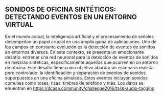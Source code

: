 ## SONIDOS DE OFICINA SINTÉTICOS: DETECTANDO EVENTOS EN UN ENTORNO VIRTUAL

En el mundo actual, la inteligencia artificial y el procesamiento de señales desempeñan un papel crucial en una amplia gama de aplicaciones. Uno de los campos en constante evolución es la detección de eventos de sonidos en entornos diversos. En este contexto, se presenta un emocionante desafı́o: entrenar una red neuronal para
la detección de eventos de sonidos en mezclas sintéticas, especı́ficamente aquellos que ocurren en un entorno de oficina.
Este desafı́o tiene como objetivo abordar un escenario realista pero controlado: la identificación y separación de eventos de sonidos superpuestos en una oficina
simulada. Estos eventos incluyen sonidos comunes como toses, risas, timbres de teléfono y más.
Los datos se enuentran en https://dcase.community/challenge2016/task-audio-tagging
